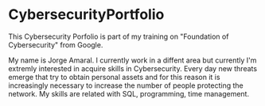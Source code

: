 # CybersecurityPortfolio
This Cybersecurity Porfolio is part of my training on "Foundation of Cybersecurity" from Google.

My name is Jorge Amaral. I currently work in a diffent area but currently I'm extremly interested in acquire skills in Cybersecurity. Every day new threats emerge that try to obtain personal assets and for this reason it is increasingly necessary to increase the number of people protecting the network.
My skills are related with SQL, programming, time management. 

